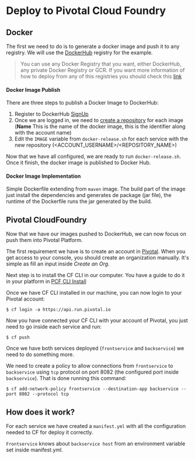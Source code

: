 # Deploy to Pivotal Cloud Foundry

## Docker

The first we need to do is to generate a docker image and push it to any registry.
We will use the [DockerHub](https://hub.docker.com) registry for the example.

> You can use any Docker Registry that you want, either DockerHub, any private Docker Registry or GCR. If you want more information of how to deploy from any of this registries you should check this [link](https://docs.cloudfoundry.org/devguide/deploy-apps/push-docker.html)

#### Docker Image Publish
There are three steps to publish a Docker Image to DockerHub:

1. Register to DockerHub [SignUp](https://hub.docker.com/register/)
2. Once we are logged in, we need to [create a repository](https://hub.docker.com/add/repository/) for each image (**Name** This is the name of the docker image, this is the identifier along with the account name)
3. Edit the `IMAGE` variable from `docker-release.sh` for each service with the new repository (<ACCOUNT_USERNAME>/<REPOSITORY_NAME>)

Now that we have all configured, we are ready to run `docker-release.sh`. Once it finish, the docker image is published to Docker Hub.

#### Docker Image Implementation

Simple Dockerfile extending from `maven` image. The build part of the image just install the dependencies and generates de package (jar file), the runtime of the Dockerfile runs the jar generated by the build.

## Pivotal CloudFoundry
Now that we have our images pushed to DockerHub, we can now focus on push them into Pivotal Platform.

The first requirement we have is to create an account in [Pivotal](https://pivotal.io/get-started).
When you get access to your console, you should create an organization manually. It's simple as fill an input inside *Create an Org*.

Next step is to install the CF CLI in our computer. You have a guide to do it in your platform in [PCF CLI Install](https://pivotal.io/platform/pcf-tutorials/getting-started-with-pivotal-cloud-foundry/install-the-cf-cli)

Once we have CF CLI installed in our machine, you can now login to your Pivotal account:

    $ cf login -a https://api.run.pivotal.io

Now you have connected your CF CLI with your account of Pivotal, you just need to go inside each service and run:

    $ cf push

Once we have both services deployed (`frontservice` and `backservice`) we need to do something more.

We need to create a policy to allow connections from `frontservice` to `backservice` using `tcp` protocol on port 8082 (the configured port inside `backservice`).
That is done running this command:

    $ cf add-network-policy frontservice --destination-app backservice --port 8082 --protocol tcp

## How does it work?

For each service we have created a `manifest.yml` with all the configuration needed to CF for deploy it correctly.

`Frontservice` knows about `backservice host`  from an environment variable set inside manifest.yml.

